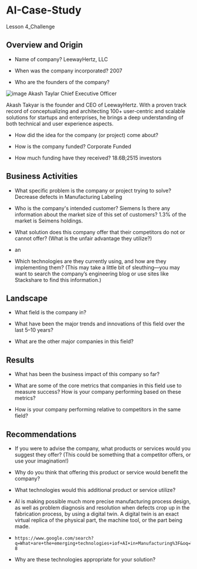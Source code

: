 # AI-Case-Study
Lesson 4_Challenge

## Overview and Origin

* Name of company?  LeewayHertz, LLC 

* When was the company incorporated?
   2007

* Who are the founders of the company?

![image](https://github.com/user-attachments/assets/b49d16b3-26aa-49d2-9fd2-a027758fa9fe) Akash Taylar Chief Executive Officer

Akash Takyar is the founder and CEO of LeewayHertz. With a proven track record of conceptualizing and architecting 100+ user-centric and scalable solutions for startups and enterprises, he brings a deep understanding of both technical and user experience aspects.


* How did the idea for the company (or project) come about?

* How is the company funded? Corporate Funded
  
* How much funding have they received? 18.6B;2515 investors

## Business Activities

* What specific problem is the company or project trying to solve? Decrease defects in Manufacturing Labeling

* Who is the company's intended customer? Siemens Is there any information about the market size of this set of customers? 1.3% of the market is Seimens holdings.

* What solution does this company offer that their competitors do not or cannot offer? (What is the unfair advantage they utilize?)
* an

* Which technologies are they currently using, and how are they implementing them? (This may take a little bit of sleuthing&mdash;you may want to search the company’s engineering blog or use sites like Stackshare to find this information.)

## Landscape

* What field is the company in?

* What have been the major trends and innovations of this field over the last 5&ndash;10 years?

* What are the other major companies in this field?

## Results

* What has been the business impact of this company so far?

* What are some of the core metrics that companies in this field use to measure success? How is your company performing based on these metrics?

* How is your company performing relative to competitors in the same field?

## Recommendations

* If you were to advise the company, what products or services would you suggest they offer? (This could be something that a competitor offers, or use your imagination!)

* Why do you think that offering this product or service would benefit the company?

* What technologies would this additional product or service utilize?
*   AI is making possible much more precise manufacturing process design, as well as problem diagnosis and resolution when defects crop       up in the fabrication process, by using a digital twin. A digital twin is an exact virtual replica of the physical part, the machine      tool, or the part being made.
*     https://www.google.com/search?          q=What+are+the+emerging+technologies+iof+AI+in+Manufacturing%3F&oq=What+are+the+emerging+technologies+iof+AI+in+Manufacturing%3F&gs_lcrp=EgZjaHJvbWUyBggAEEUYOTIJCAEQIRgKGKABMgkIAhAhGAoYoAEyCQgDECEYChigAdIBCTE3Mzg0ajBqN6gCCLACAQ&sourceid=chrome&ie=UTF-8

* Why are these technologies appropriate for your solution?
